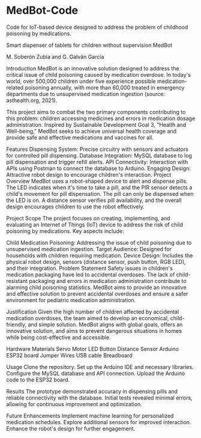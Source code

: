 # MedBot-Code
Code for IoT-based device designed to address the problem of childhood poisoning by medications.

Smart dispenser of tablets for children without supervision MedBot

M. Soberón Zubía and G. Galván García

Introduction
MedBot is an innovative solution designed to address the critical issue of child poisoning caused by medication overdose. In today's world, over 500,000 children under five experience possible medication-related poisoning annually, with more than 60,000 treated in emergency departments due to unsupervised medication ingestion (source: asthealth.org, 2021).

This project aims to combat the two primary components contributing to this problem: children accessing medicines and errors in medication dosage administration. Inspired by Sustainable Development Goal 3, "Health and Well-being," MedBot seeks to achieve universal health coverage and provide safe and effective medications and vaccines for all.

Features
Dispensing System: Precise circuitry with sensors and actuators for controlled pill dispensing.
Database Integration: MySQL database to log pill dispensation and trigger refill alerts.
API Connectivity: Interaction with APIs using Postman to connect the database to Arduino.
Engaging Design: Attractive robot design to encourage children's interaction.
Project Overview
MedBot uses a robot-shaped device to alert and dispense pills. The LED indicates when it's time to take a pill, and the PIR sensor detects a child's movement for pill dispensation. The pill can only be dispensed when the LED is on. A distance sensor verifies pill availability, and the overall design encourages children to use the robot effectively.

Project Scope
The project focuses on creating, implementing, and evaluating an Internet of Things (IoT) device to address the risk of child poisoning by medications. Key aspects include:

Child Medication Poisoning: Addressing the issue of child poisoning due to unsupervised medication ingestion.
Target Audience: Designed for households with children requiring medication.
Device Design: Includes the physical robot design, sensors (distance sensor, push button, RGB LED), and their integration.
Problem Statement
Safety issues in children's medication packaging have led to accidental overdoses. The lack of child-resistant packaging and errors in medication administration contribute to alarming child poisoning statistics. MedBot aims to provide an innovative and effective solution to prevent accidental overdoses and ensure a safer environment for pediatric medication administration.

Justification
Given the high number of children affected by accidental medication overdoses, the team aimed to develop an economical, child-friendly, and simple solution. MedBot aligns with global goals, offers an innovative solution, and aims to prevent dangerous situations in homes while being cost-effective and accessible.

Hardware Materials
Servo Motor
LED
Button
Distance Sensor
Arduino ESP32 board
Jumper Wires
USB cable
Breadboard

Usage
Clone the repository.
Set up the Arduino IDE and necessary libraries.
Configure the MySQL database and API connection.
Upload the Arduino code to the ESP32 board.

Results
The prototype demonstrated accuracy in dispensing pills and reliable connectivity with the database. Initial tests revealed minimal errors, allowing for continuous improvement and optimization.

Future Enhancements
Implement machine learning for personalized medication schedules.
Explore additional sensors for improved interaction.
Enhance the robot's design for further engagement.
